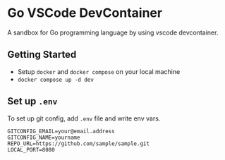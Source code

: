 # Go VSCode DevContainer

A sandbox for Go programming language by using vscode devcontainer.

## Getting Started

- Setup `docker` and `docker compose` on your local machine
- `docker compose up -d dev`

## Set up `.env`

To set up git config, add `.env` file and write env vars.  

```.env
GITCONFIG_EMAIL=your@email.address
GITCONFIG_NAME=yourname
REPO_URL=https://github.com/sample/sample.git
LOCAL_PORT=8080
```
